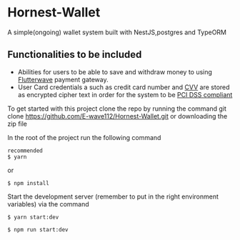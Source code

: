 # Hornest-Wallet
A simple(ongoing) wallet system built with NestJS,postgres and TypeORM

## Functionalities to be included
- Abilities for users to be able to save and withdraw money to using [Flutterwave](https://flutterwave.com/us/) payment gateway.
- User Card credentials a such as credit card number and [CVV](https://www.idfcfirstbank.com/cvv.html) are stored as encrypted cipher text in order for the system to be [PCI DSS compliant](https://en.wikipedia.org/wiki/Payment_Card_Industry_Data_Security_Standard)

To get started with this project clone the repo by running the command git clone https://github.com/E-wave112/Hornest-Wallet.git or downloading the zip file

In the root of the project run the following command

```
recommended
$ yarn
```

or
```
$ npm install
```
Start the development server (remember to put in the right environment variables) via the command

```
$ yarn start:dev
```

```
$ npm run start:dev
```